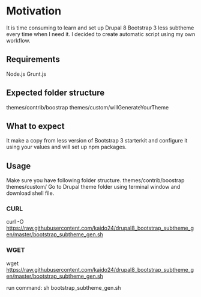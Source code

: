 # Motivation
It is time consuming to learn and set up Drupal 8 Bootstrap 3 less subtheme every time when I need it.
I decided to create automatic script using my own workflow.

## Requirements
Node.js
Grunt.js

## Expected folder structure
themes/contrib/boostrap
themes/custom/willGenerateYourTheme
## What to expect
It make a copy from less version of Bootstrap 3 starterkit and configure it using your values and will set up npm packages.

## Usage
Make sure you have following folder structure.
themes/contrib/boostrap
themes/custom/
Go to Drupal theme folder using terminal window and download shell file.
###  CURL
curl -O https://raw.githubusercontent.com/kaido24/drupal8_bootstrap_subtheme_gen/master/bootstrap_subtheme_gen.sh
### WGET
wget https://raw.githubusercontent.com/kaido24/drupal8_bootstrap_subtheme_gen/master/bootstrap_subtheme_gen.sh

run command: sh bootstrap_subtheme_gen.sh

